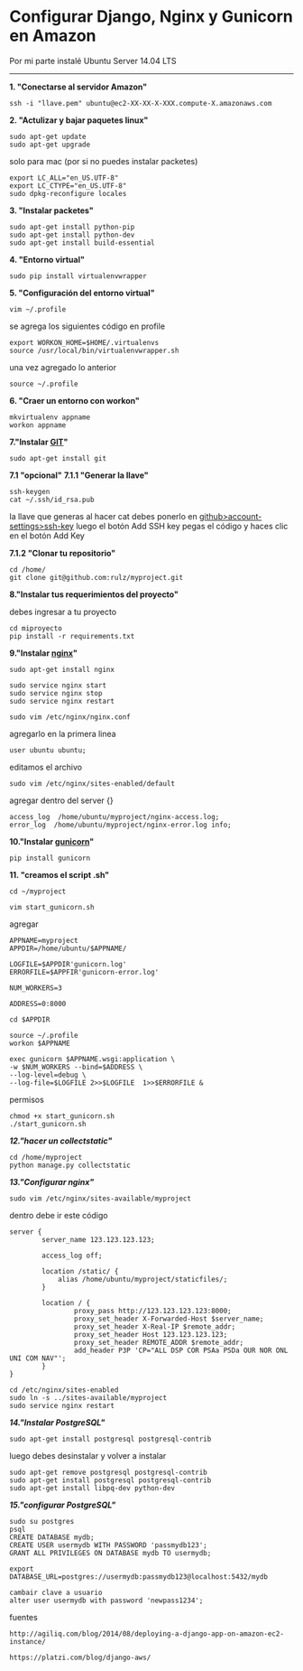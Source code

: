 Configurar Django, Nginx y Gunicorn en Amazon
==========

Por mi parte instalé Ubuntu Server 14.04 LTS

---

**1. "Conectarse al servidor Amazon"**
```
ssh -i "llave.pem" ubuntu@ec2-XX-XX-X-XXX.compute-X.amazonaws.com
```

**2. "Actulizar y bajar paquetes linux"**
```
sudo apt-get update
sudo apt-get upgrade
```

solo para mac (por si no puedes instalar packetes)

```
export LC_ALL="en_US.UTF-8"
export LC_CTYPE="en_US.UTF-8"
sudo dpkg-reconfigure locales
```
**3. "Instalar packetes"**
```
sudo apt-get install python-pip
sudo apt-get install python-dev
sudo apt-get install build-essential
```
**4. "Entorno virtual"**
```
sudo pip install virtualenvwrapper
```

**5. "Configuración del entorno virtual"**
```
vim ~/.profile
```

se agrega los siguientes código en profile
```
export WORKON_HOME=$HOME/.virtualenvs
source /usr/local/bin/virtualenvwrapper.sh
```

una vez agregado lo anterior
```
source ~/.profile
```

**6. "Craer un entorno con workon"**
```
mkvirtualenv appname
workon appname
```

**7."Instalar [GIT](https://github.com/)"**
```
sudo apt-get install git
```
**7.1 "opcional"**
**7.1.1 "Generar la llave"**
```
ssh-keygen
cat ~/.ssh/id_rsa.pub
```
la llave que generas al hacer cat debes ponerlo en [github>account-settings>ssh-key](https://github.com/settings/ssh) luego el botón Add SSH key pegas el código y haces clic en el botón Add Key

**7.1.2 "Clonar tu repositorio"**
```
cd /home/
git clone git@github.com:rulz/myproject.git
```

**8."Instalar tus requerimientos del proyecto"**

debes ingresar a tu proyecto
```
cd miproyecto
pip install -r requirements.txt
```

**9."Instalar [nginx](http://blog.desdelinux.net/nginx-una-interesante-alternativa-a-apache/)"**

```
sudo apt-get install nginx

sudo service nginx start
sudo service nginx stop
sudo service nginx restart

sudo vim /etc/nginx/nginx.conf
```

agregarlo en la primera linea
```
user ubuntu ubuntu;
```

editamos el archivo
```
sudo vim /etc/nginx/sites-enabled/default
```

agregar dentro del server {}
```
access_log  /home/ubuntu/myproject/nginx-access.log;
error_log  /home/ubuntu/myproject/nginx-error.log info;
```

**10."Instalar [gunicorn](http://blog.manuelviera.es/gunicorn/)"**

```
pip install gunicorn
```

**11. "creamos el script .sh"**

```
cd ~/myproject

vim start_gunicorn.sh

```
agregar

```
APPNAME=myproject
APPDIR=/home/ubuntu/$APPNAME/

LOGFILE=$APPDIR'gunicorn.log'
ERRORFILE=$APPFIR'gunicorn-error.log'

NUM_WORKERS=3

ADDRESS=0:8000

cd $APPDIR

source ~/.profile
workon $APPNAME

exec gunicorn $APPNAME.wsgi:application \
-w $NUM_WORKERS --bind=$ADDRESS \
--log-level=debug \
--log-file=$LOGFILE 2>>$LOGFILE  1>>$ERRORFILE &
```

permisos
```
chmod +x start_gunicorn.sh
./start_gunicorn.sh
```

***12."hacer un collectstatic"***
```
cd /home/myproject
python manage.py collectstatic
```

***13."Configurar nginx"***
```
sudo vim /etc/nginx/sites-available/myproject
```

dentro debe ir este código
```
server {
        server_name 123.123.123.123;

        access_log off;

        location /static/ {
            alias /home/ubuntu/myproject/staticfiles/;
        }

        location / {
                proxy_pass http://123.123.123.123:8000;
                proxy_set_header X-Forwarded-Host $server_name;
                proxy_set_header X-Real-IP $remote_addr;
                proxy_set_header Host 123.123.123.123;
                proxy_set_header REMOTE_ADDR $remote_addr;
                add_header P3P 'CP="ALL DSP COR PSAa PSDa OUR NOR ONL UNI COM NAV"';
        }
}
```

```
cd /etc/nginx/sites-enabled
sudo ln -s ../sites-available/myproject
sudo service nginx restart
```

***14."Instalar PostgreSQL"***
```
sudo apt-get install postgresql postgresql-contrib
```

luego debes desinstalar y volver a instalar
```
sudo apt-get remove postgresql postgresql-contrib
sudo apt-get install postgresql postgresql-contrib
sudo apt-get install libpq-dev python-dev
```

***15."configurar PostgreSQL"***

```
sudo su postgres
psql
CREATE DATABASE mydb;
CREATE USER usermydb WITH PASSWORD 'passmydb123';
GRANT ALL PRIVILEGES ON DATABASE mydb TO usermydb;

export DATABASE_URL=postgres://usermydb:passmydb123@localhost:5432/mydb

cambair clave a usuario
alter user usermydb with password 'newpass1234'; 
```

fuentes
```
http://agiliq.com/blog/2014/08/deploying-a-django-app-on-amazon-ec2-instance/

https://platzi.com/blog/django-aws/
```






